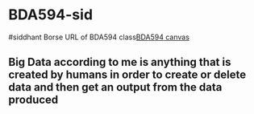 # BDA594-sid
#siddhant Borse
URL of BDA594 class[BDA594 canvas](https://sdsu.instructure.com/courses/162125)
## Big Data according to me is anything that is created by humans in order to create or delete data and then get an output from the data produced
